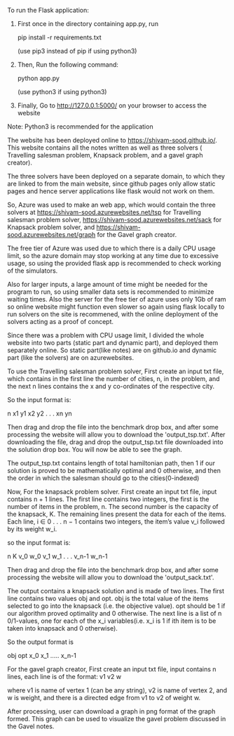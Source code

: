 To run the Flask application:

1) First once in the directory containing app.py, run 

    pip install -r requirements.txt
    
    (use pip3 instead of pip if using python3)

2) Then, Run the following command:

    python app.py

    (use python3 if using python3)

3) Finally, Go to http://127.0.0.1:5000/ on your browser to access the website

Note: Python3 is recommended for the application

The website has been deployed online to https://shivam-sood.github.io/. This website contains all the notes written as well as three solvers ( Travelling salesman problem, Knapsack problem, and a gavel graph creator).

The three solvers have been deployed on a separate domain, to which they are linked to from the main website, since github pages only allow static pages and hence server applications like flask would not work on them.

So, Azure was used to make an web app, which would contain the three solvers at https://shivam-sood.azurewebsites.net/tsp for Travelling salesman problem solver, 
https://shivam-sood.azurewebsites.net/sack for Knapsack problem solver, and https://shivam-sood.azurewebsites.net/graph for the Gavel graph creator.

The free tier of Azure was used due to which there is a daily CPU usage limit, so the azure domain may stop working at any time due to excessive usage, so using the provided flask app is recommended to check working of the simulators.

Also for larger inputs, a large amount of time might be needed for the program to run, so using smaller data sets is recommended to minimize waiting times. Also the server for the free tier of azure uses only 1Gb of ram so online website might function even slower so again using flask locally to run solvers on the site is recommened, with the online deployment of the solvers acting as a proof of concept. 

Since there was a problem with CPU usage limit, I divided the whole website into two parts (static part and dynamic part), and deployed them separately online. So static part(like notes) are on github.io and dynamic part (like the solvers) are on azurewebsites.

To use the Travelling salesman problem solver, First create an input txt file, which contains in the first line the number of cities, n,  in the problem, and the next n lines contains the x and y co-ordinates of the respective city.

So the input format is:

n
x1 y1
x2 y2
.
.
.
xn yn

Then drag and drop the file into the benchmark drop box, and after some processing the website will allow you to download the 'output_tsp.txt'. After downloading the file, drag and drop the output_tsp.txt file downloaded into the solution drop box. You will now be able to see the graph.

The output_tsp.txt contains length of total hamiltonian path, then 1 if our solution is proved to be mathematically optimal and 0 otherwise, and then the order in which the salesman should go to the cities(0-indexed)


Now, For the knapsack problem solver. First create an input txt file, input contains n + 1 lines. The first line contains two integers, the first is the number
of items in the problem, n. The second number is the capacity of the knapsack, K. The remaining
lines present the data for each of the items. Each line, i ∈ 0 . . . n − 1 contains two integers, the
item’s value v_i followed by its weight w_i.

so the input format is: 

n K
v_0 w_0
v_1 w_1
.
.
.
v_n-1 w_n-1

Then drag and drop the file into the benchmark drop box, and after some processing the website will allow you to download the 'output_sack.txt'.

The output contains a knapsack solution and is made of two lines. The first line contains two values
obj and opt. obj is the total value of the items selected to go into the knapsack (i.e. the objective
value). opt should be 1 if our algorithm proved optimality and 0 otherwise. The next line is a list
of n 0/1-values, one for each of the x_i variables(i.e. x_i is 1 if ith item is to be taken into knapsack and 0 otherwise).

So the output format is

obj opt
x_0 x_1 ..... x_n-1


For the gavel graph creator, 
First create an input txt file, input contains n lines, each line is of the format:
v1 v2 w

where v1 is name of vertex 1 (can be any string), v2 is name of vertex 2, and w is weight, and there is a directed edge from v1 to v2 of weight w.

After processing, user can download a graph in png format of the graph formed. This graph can be used to visualize the gavel problem discussed in the Gavel notes.